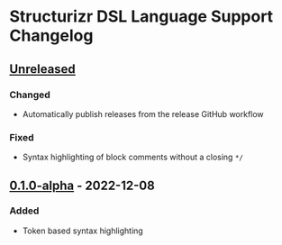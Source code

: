 # Structurizr DSL Language Support Changelog

## [Unreleased]

### Changed
- Automatically publish releases from the release GitHub workflow

### Fixed
- Syntax highlighting of block comments without a closing `*/`

## [0.1.0-alpha] - 2022-12-08

### Added
- Token based syntax highlighting

[Unreleased]: https://github.com/dirkgroot/structurizr-dsl-intellij-plugin/compare/v0.1.0-alpha...HEAD
[0.1.0-alpha]: https://github.com/dirkgroot/structurizr-dsl-intellij-plugin/commits/v0.1.0-alpha
